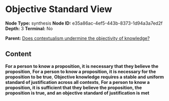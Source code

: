 # Objective Standard View

**Node Type:** synthesis
**Node ID:** e35a86ac-4ef5-443b-8373-1d94a3a7ed2f
**Depth:** 3
**Terminal:** No

**Parent:** [Does contextualism undermine the objectivity of knowledge?](does-contextualism-undermine-the-objectivity-of-knowledge.md)

## Content

**For a person to know a proposition, it is necessary that they believe the proposition**, **For a person to know a proposition, it is necessary for the proposition to be true**, **Objective knowledge requires a stable and uniform standard of justification across all contexts**, **For a person to know a proposition, it is sufficient that they believe the proposition, the proposition is true, and an objective standard of justification is met**
